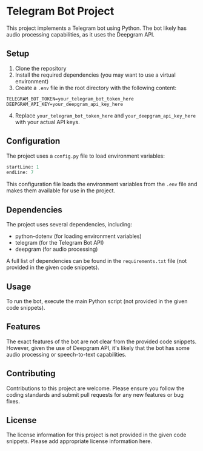 # Telegram Bot Project

This project implements a Telegram bot using Python. The bot likely has audio processing capabilities, as it uses the Deepgram API.

## Setup

1. Clone the repository
2. Install the required dependencies (you may want to use a virtual environment)
3. Create a `.env` file in the root directory with the following content:

```
TELEGRAM_BOT_TOKEN=your_telegram_bot_token_here
DEEPGRAM_API_KEY=your_deepgram_api_key_here
```

4. Replace `your_telegram_bot_token_here` and `your_deepgram_api_key_here` with your actual API keys.

## Configuration

The project uses a `config.py` file to load environment variables:

```python:config.py
startLine: 1
endLine: 7
```

This configuration file loads the environment variables from the `.env` file and makes them available for use in the project.

## Dependencies

The project uses several dependencies, including:

- python-dotenv (for loading environment variables)
- telegram (for the Telegram Bot API)
- deepgram (for audio processing)

A full list of dependencies can be found in the `requirements.txt` file (not provided in the given code snippets).

## Usage

To run the bot, execute the main Python script (not provided in the given code snippets).

## Features

The exact features of the bot are not clear from the provided code snippets. However, given the use of Deepgram API, it's likely that the bot has some audio processing or speech-to-text capabilities.

## Contributing

Contributions to this project are welcome. Please ensure you follow the coding standards and submit pull requests for any new features or bug fixes.

## License

The license information for this project is not provided in the given code snippets. Please add appropriate license information here.
